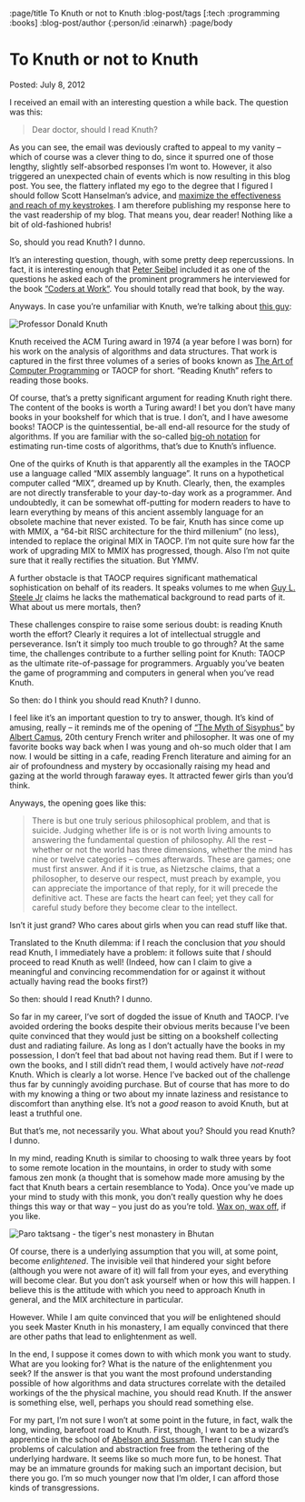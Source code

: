 :page/title To Knuth or not to Knuth
:blog-post/tags [:tech :programming :books]
:blog-post/author {:person/id :einarwh}
:page/body

# To Knuth or not to Knuth

Posted: July 8, 2012

I received an email with an interesting question a while back. The question was this:

> Dear doctor, should I read Knuth?

As you can see, the email was deviously crafted to appeal to my vanity – which of course was a clever thing to do, since it spurred one of those lengthy, slightly self-absorbed responses I’m wont to. However, it also triggered an unexpected chain of events which is now resulting in this blog post. You see, the flattery inflated my ego to the degree that I figured I should follow Scott Hanselman’s advice, and [maximize the effectiveness and reach of my keystrokes](http://www.hanselman.com/blog/DoTheyDeserveTheGiftOfYourKeystrokes.aspx). I am therefore publishing my response here to the vast readership of my blog. That means you, dear reader! Nothing like a bit of old-fashioned hubris!

So, should you read Knuth? I dunno.

It’s an interesting question, though, with some pretty deep repercussions. In fact, it is interesting enough that [Peter Seibel](http://gigamonkeys.wordpress.com/) included it as one of the questions he asked each of the prominent programmers he interviewed for the book [“Coders at Work“](http://www.codersatwork.com/). You should totally read that book, by the way.

Anyways. In case you’re unfamiliar with Knuth, we’re talking about [this guy](http://en.wikipedia.org/wiki/Donald_Knuth):

![Professor Donald Knuth](/images/knuth.gif)

Knuth received the ACM Turing award in 1974 (a year before I was born) for his work on the analysis of algorithms and data structures. That work is captured in the first three volumes of a series of books known as [The Art of Computer Programming](http://en.wikipedia.org/wiki/The_Art_of_Computer_Programming) or TAOCP for short. “Reading Knuth” refers to reading those books.

Of course, that’s a pretty significant argument for reading Knuth right there. The content of the books is worth a Turing award! I bet you don’t have many books in your bookshelf for which that is true. I don’t, and I have awesome books! TAOCP is the quintessential, be-all end-all resource for the study of algorithms. If you are familiar with the so-called [big-oh notation](http://en.wikipedia.org/wiki/Big_O_notation) for estimating run-time costs of algorithms, that’s due to Knuth’s influence.

One of the quirks of Knuth is that apparently all the examples in the TAOCP use a language called “MIX assembly language”. It runs on a hypothetical computer called “MIX”, dreamed up by Knuth. Clearly, then, the examples are not directly transferable to your day-to-day work as a programmer. And undoubtedly, it can be somewhat off-putting for modern readers to have to learn everything by means of this ancient assembly language for an obsolete machine that never existed. To be fair, Knuth has since come up with MMIX, a “64-bit RISC architecture for the third millenium” (no less), intended to replace the original MIX in TAOCP. I’m not quite sure how far the work of upgrading MIX to MMIX has progressed, though. Also I’m not quite sure that it really rectifies the situation. But YMMV.

A further obstacle is that TAOCP requires significant mathematical sophistication on behalf of its readers. It speaks volumes to me when [Guy L. Steele Jr](http://en.wikipedia.org/wiki/Guy_L._Steele,_Jr.) claims he lacks the mathematical background to read parts of it. What about us mere mortals, then?

These challenges conspire to raise some serious doubt: is reading Knuth worth the effort? Clearly it requires a lot of intellectual struggle and perseverance. Isn’t it simply too much trouble to go through? At the same time, the challenges contribute to a further selling point for Knuth: TAOCP as the ultimate rite-of-passage for programmers. Arguably you’ve beaten the game of programming and computers in general when you’ve read Knuth.

So then: do I think you should read Knuth? I dunno.

I feel like it’s an important question to try to answer, though. It’s kind of amusing, really – it reminds me of the opening of [“The Myth of Sisyphus”](http://en.wikipedia.org/wiki/The_Myth_of_Sisyphus) by [Albert Camus](http://en.wikipedia.org/wiki/Albert_Camus), 20th century French writer and philosopher. It was one of my favorite books way back when I was young and oh-so much older that I am now. I would be sitting in a cafe, reading French literature and aiming for an air of profoundness and mystery by occasionally raising my head and gazing at the world through faraway eyes. It attracted fewer girls than you’d think.

Anyways, the opening goes like this:

> There is but one truly serious philosophical problem, and that is suicide. Judging whether life is or is not worth living amounts to answering the fundamental question of philosophy. All the rest – whether or not the world has three dimensions, whether the mind has nine or twelve categories – comes afterwards. These are games; one must first answer. And if it is true, as Nietzsche claims, that a philosopher, to deserve our respect, must preach by example, you can appreciate the importance of that reply, for it will precede the definitive act. These are facts the heart can feel; yet they call for careful study before they become clear to the intellect.

Isn’t it just grand? Who cares about girls when you can read stuff like that.

Translated to the Knuth dilemma: if I reach the conclusion that _you_ should read Knuth, I immediately have a problem: it follows suite that _I_ should proceed to read Knuth as well! (Indeed, how can I claim to give a meaningful and convincing recommendation for or against it without actually having read the books first?)

So then: should I read Knuth? I dunno.

So far in my career, I’ve sort of dogded the issue of Knuth and TAOCP. I’ve avoided ordering the books despite their obvious merits because I’ve been quite convinced that they would just be sitting on a bookshelf collecting dust and radiating failure. As long as I don’t actually have the books in my possession, I don’t feel that bad about not having read them. But if I were to own the books, and I still didn’t read them, I would actively have _not-read_ Knuth. Which is clearly a lot worse. Hence I’ve backed out of the challenge thus far by cunningly avoiding purchase. But of course that has more to do with my knowing a thing or two about my innate laziness and resistance to discomfort than anything else. It’s not a _good_ reason to avoid Knuth, but at least a truthful one.

But that’s me, not necessarily you. What about you? Should you read Knuth? I dunno.

In my mind, reading Knuth is similar to choosing to walk three years by foot to some remote location in the mountains, in order to study with some famous zen monk (a thought that is somehow made more amusing by the fact that Knuth bears a certain resemblance to Yoda). Once you’ve made up your mind to study with this monk, you don’t really question why he does things this way or that way – you just do as you’re told. [Wax on, wax off](http://www.youtube.com/watch?v=3PycZtfns_U), if you like.

![Paro taktsang - the tiger's nest monastery in Bhutan](/images/tigers-nest-monastery.jpg)

Of course, there is a underlying assumption that you will, at some point, become _enlightened_. The invisible veil that hindered your sight before (although you were not aware of it) will fall from your eyes, and everything will become clear. But you don’t ask yourself when or how this will happen. I believe this is the attitude with which you need to approach Knuth in general, and the MIX architecture in particular.

However. While I am quite convinced that you _will_ be enlightened should you seek Master Knuth in his monastery, I am equally convinced that there are other paths that lead to enlightenment as well.

In the end, I suppose it comes down to with which monk you want to study. What are you looking for? What is the nature of the enlightenment you seek? If the answer is that you want the most profound understanding possible of how algorithms and data structures correlate with the detailed workings of the the physical machine, you should read Knuth. If the answer is something else, well, perhaps you should read something else.

For my part, I’m not sure I won’t at some point in the future, in fact, walk the long, winding, barefoot road to Knuth. First, though, I want to be a wizard’s apprentice in the school of [Abelson and Sussman](http://mitpress.mit.edu/sicp/). There I can study the problems of calculation and abstraction free from the tethering of the underlying hardware. It seems like so much more fun, to be honest. That may be an immature grounds for making such an important decision, but there you go. I’m so much younger now that I’m older, I can afford those kinds of transgressions.
